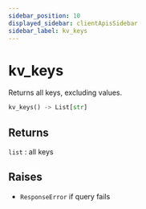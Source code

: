 ```yaml
---
sidebar_position: 10
displayed_sidebar: clientApisSidebar
sidebar_label: kv_keys
---
```


# kv_keys
Returns all keys, excluding values.

```py
kv_keys() -> List[str]
```


## Returns
`list` : all keys


## Raises
- `ResponseError` if query fails


